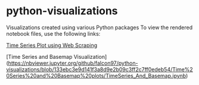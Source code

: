 # python-visualizations
Visualizations created using various Python packages
To view the rendered notebook files, use the following links:

[Time Series Plot using Web Scraping](https://nbviewer.jupyter.org/github/falcon97/python-visualizations/blob/d19b3bc8d9f90c759e7e5a83c1049460bd1581e8/Time%20Series%20plot%20using%20Regex/TimeSeriesRegex.ipynb)

[Time Series and Basemap Visualization] (https://nbviewer.jupyter.org/github/falcon97/python-visualizations/blob/133ebc3e9d141f3a8d9e2b09c3ff2c7ff0edeb54/Time%20Series%20and%20Basemap%20plots/TimeSeries_And_Basemap.ipynb)
